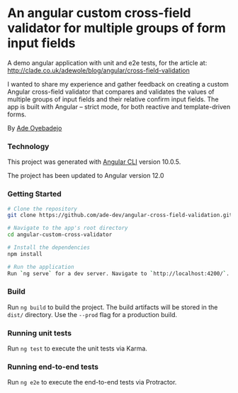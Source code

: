 # An angular custom cross-field validator for multiple groups of form input fields

A demo angular application with unit and e2e tests, for the article at: http://clade.co.uk/adewole/blog/angular/cross-field-validation

I wanted to share my experience and gather feedback on creating a custom Angular cross-field validator that compares and validates the values of multiple groups of input fields and their relative confirm input fields. The app is built with Angular – strict mode, for both reactive and template-driven forms.

By [Ade Oyebadejo](http://www.clade.co.uk/adewole)

### Technology

This project was generated with [Angular CLI](https://github.com/angular/angular-cli) version 10.0.5.

The project has been updated to Angular version 12.0

### Getting Started


```bash
# Clone the repository
git clone https://github.com/ade-dev/angular-cross-field-validation.git

# Navigate to the app's root directory
cd angular-custom-cross-validator

# Install the dependencies
npm install

# Run the application
Run `ng serve` for a dev server. Navigate to `http://localhost:4200/`. The app will automatically reload if you change any of the source files

```

### Build

Run `ng build` to build the project. The build artifacts will be stored in the `dist/` directory. Use the `--prod` flag for a production build.

### Running unit tests

Run `ng test` to execute the unit tests via Karma.

### Running end-to-end tests

Run `ng e2e` to execute the end-to-end tests via Protractor.
